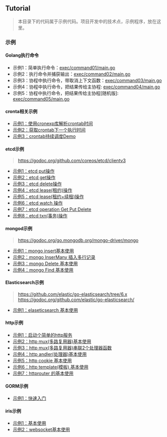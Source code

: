 ## Tutorial
> 本目录下的代码属于示例代码。项目开发中的技术点，示例程序，放在这里。


### 示例

#### Golang执行命令
- 示例1：简单执行命令：[exec/command01/main.go](./exec/command01/main.go)
- 示例2：执行命令并捕获输出：[exec/command02/main.go](./exec/command02/main.go)
- 示例3：协程中执行命令，带取消上下文函数：[exec/command03/main.go](./exec/command03/main.go)
- 示例4：协程中执行命令，把结果传给主协程: [exec/command04/main.go](./exec/command04/main.go)
- 示例5：协程中执行命令，把结果传给主协程[随机版]: [exec/command05/main.go](./exec/command05/main.go)

#### cronta相关示例
- [示例1：使用cronexp库解析crontab时间](crontab/demo01/main.go)
- [示例2：获取crontab下一个执行时间](crontab/demo02/main.go)
- [示例3：crontab持续调度Demo](crontab/demo03/main.go)

#### etcd示例
> https://godoc.org/github.com/coreos/etcd/clientv3

- [示例1：etcd put操作](etcd/put/main.go)
- [示例2：etcd get操作](etcd/get/main.go)
- [示例3：etcd delete操作](etcd/delete/main.go)
- [示例4：etcd lease(租约)操作](etcd/lease01/main.go)
- [示例5：etcd lease(租约+续租)操作](etcd/lease02/main.go)
- [示例6：etcd watch 操作](etcd/watch/main.go)
- [示例7：etcd operation Get Put Delete](etcd/operation/main.go)
- [示例8：etcd txn(事务)操作](etcd/txn/main.go)

#### mongod示例
> https://godoc.org/go.mongodb.org/mongo-driver/mongo

- [示例1：mongo insert基本使用](mongo/insert01/main.go)
- [示例2：mongo InserMany 插入多行记录](mongo/insert02/main.go)
- [示例3：mongo Delete 基本使用](mongo/delete01/main.go)
- [示例4：mongo Find 基本使用](mongo/find01/main.go)

#### Elasticsearch示例
> https://github.com/elastic/go-elasticsearch/tree/6.x  
 https://godoc.org/github.com/elastic/go-elasticsearch/

- [示例1：elaseticsearch 基本使用](elasticsearch/demo01/main.go)


#### http示例
- [示例1：启动个简单的http服务](http/demo01/main.go)
- [示例2：http mux(多路复用器)基本使用](http/mux01/main.go)
- [示例3：http mux(多路复用器)串联2个处理器函数](http/mux01/main.go)
- [示例4：http andler(处理器)基本使用](http/handler01/main.go)
- [示例5：http cookie 基本使用](http/cookie01/main.go)
- [示例6：http template(模板) 基本使用](http/template01/main.go)
- [示例7：httprouter 的基本使用](http/router/main.go)

#### GORM示例
- [示例1：快速入门](gorm/helloworld/main.go)

#### iris示例
- [示例1：基本使用](iris/base/main.go)
- [示例2：websocket基本使用](iris/socket/main.go)
